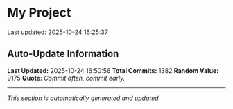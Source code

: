 # My Project


Last updated: 2025-10-24 16:25:37













































































































































































































































































































































































































































































































































































































































































































































































































































































































































































































































































































































































































































































































































































































































































































































































































































































































































































































































## Auto-Update Information

**Last Updated:** 2025-10-24 16:50:56
**Total Commits:** 1382
**Random Value:** 9175
**Quote:** _Commit often, commit early._

---
_This section is automatically generated and updated._